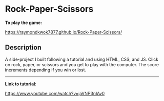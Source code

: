 # Rock-Paper-Scissors

**To play the game:**

https://raymondkwok7877.github.io/Rock-Paper-Scissors/ 


Description
----------------
A side-project I built following a tutorial and using HTML, CSS, and JS. 
Click on rock, paper, or scissors and you get to play with the computer.
The score increments depending if you win or lost.

-----------------------------------------------------------------------------

**Link to tutorial:**

https://www.youtube.com/watch?v=jaVNP3nIAv0

